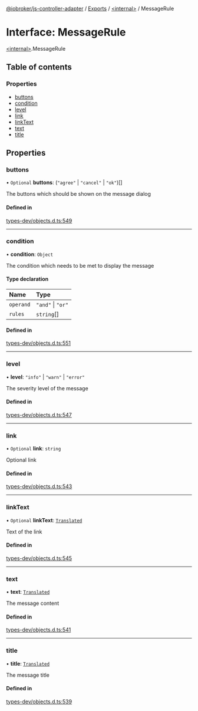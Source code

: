 [@iobroker/js-controller-adapter](../README.md) / [Exports](../modules.md) / [\<internal\>](../modules/internal_.md) / MessageRule

# Interface: MessageRule

[\<internal\>](../modules/internal_.md).MessageRule

## Table of contents

### Properties

- [buttons](internal_.MessageRule.md#buttons)
- [condition](internal_.MessageRule.md#condition)
- [level](internal_.MessageRule.md#level)
- [link](internal_.MessageRule.md#link)
- [linkText](internal_.MessageRule.md#linktext)
- [text](internal_.MessageRule.md#text)
- [title](internal_.MessageRule.md#title)

## Properties

### buttons

• `Optional` **buttons**: (``"agree"`` \| ``"cancel"`` \| ``"ok"``)[]

The buttons which should be shown on the message dialog

#### Defined in

[types-dev/objects.d.ts:549](https://github.com/ioBroker/ioBroker.js-controller/blob/56d9e4a2e/packages/types-dev/objects.d.ts#L549)

___

### condition

• **condition**: `Object`

The condition which needs to be met to display the message

#### Type declaration

| Name | Type |
| :------ | :------ |
| `operand` | ``"and"`` \| ``"or"`` |
| `rules` | `string`[] |

#### Defined in

[types-dev/objects.d.ts:551](https://github.com/ioBroker/ioBroker.js-controller/blob/56d9e4a2e/packages/types-dev/objects.d.ts#L551)

___

### level

• **level**: ``"info"`` \| ``"warn"`` \| ``"error"``

The severity level of the message

#### Defined in

[types-dev/objects.d.ts:547](https://github.com/ioBroker/ioBroker.js-controller/blob/56d9e4a2e/packages/types-dev/objects.d.ts#L547)

___

### link

• `Optional` **link**: `string`

Optional link

#### Defined in

[types-dev/objects.d.ts:543](https://github.com/ioBroker/ioBroker.js-controller/blob/56d9e4a2e/packages/types-dev/objects.d.ts#L543)

___

### linkText

• `Optional` **linkText**: [`Translated`](../modules/internal_.md#translated)

Text of the link

#### Defined in

[types-dev/objects.d.ts:545](https://github.com/ioBroker/ioBroker.js-controller/blob/56d9e4a2e/packages/types-dev/objects.d.ts#L545)

___

### text

• **text**: [`Translated`](../modules/internal_.md#translated)

The message content

#### Defined in

[types-dev/objects.d.ts:541](https://github.com/ioBroker/ioBroker.js-controller/blob/56d9e4a2e/packages/types-dev/objects.d.ts#L541)

___

### title

• **title**: [`Translated`](../modules/internal_.md#translated)

The message title

#### Defined in

[types-dev/objects.d.ts:539](https://github.com/ioBroker/ioBroker.js-controller/blob/56d9e4a2e/packages/types-dev/objects.d.ts#L539)
